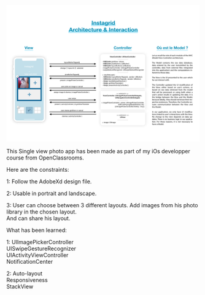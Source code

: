 
![](/appArchitecture.png)

This Single view photo app has been made as part of my iOs developper course from OpenClassrooms.

Here are the constraints:

  1: Follow the AdobeXd design file. 
  
  2: Usable in portrait and landscape.  
  
  3: User can choose between 3 different layouts. Add images from his photo library in the chosen layout.  
     And can share his layout.
  
What has been learned:

  1: UIImagePickerController  
     UISwipeGestureRecognizer  
     UIActivityViewController  
     NotificationCenter 
     
  2: Auto-layout   
     Responsiveness  
     StackView

